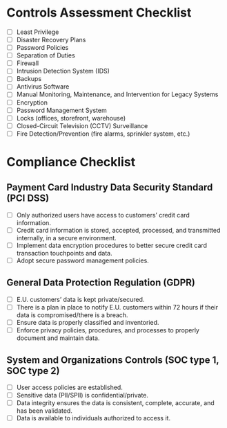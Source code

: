 # Controls Assessment Checklist

- [ ] Least Privilege
- [ ] Disaster Recovery Plans
- [ ] Password Policies
- [ ] Separation of Duties
- [ ] Firewall
- [ ] Intrusion Detection System (IDS)
- [ ] Backups
- [ ] Antivirus Software
- [ ] Manual Monitoring, Maintenance, and Intervention for Legacy Systems
- [ ] Encryption
- [ ] Password Management System
- [ ] Locks (offices, storefront, warehouse)
- [ ] Closed-Circuit Television (CCTV) Surveillance
- [ ] Fire Detection/Prevention (fire alarms, sprinkler system, etc.)

# Compliance Checklist

## Payment Card Industry Data Security Standard (PCI DSS)

- [ ] Only authorized users have access to customers’ credit card information.
- [ ] Credit card information is stored, accepted, processed, and transmitted internally, in a secure environment.
- [ ] Implement data encryption procedures to better secure credit card transaction touchpoints and data.
- [ ] Adopt secure password management policies.

## General Data Protection Regulation (GDPR)

- [ ] E.U. customers’ data is kept private/secured.
- [ ] There is a plan in place to notify E.U. customers within 72 hours if their data is compromised/there is a breach.
- [ ] Ensure data is properly classified and inventoried.
- [ ] Enforce privacy policies, procedures, and processes to properly document and maintain data.

## System and Organizations Controls (SOC type 1, SOC type 2)

- [ ] User access policies are established.
- [ ] Sensitive data (PII/SPII) is confidential/private.
- [ ] Data integrity ensures the data is consistent, complete, accurate, and has been validated.
- [ ] Data is available to individuals authorized to access it.
